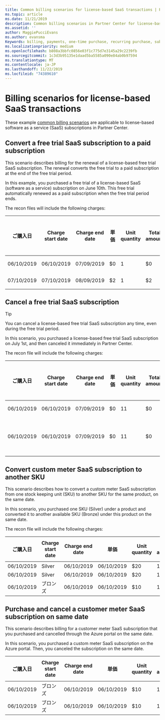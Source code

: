 ```yaml
---
title: Common billing scenarios for license-based SaaS transactions | Partner Center
ms.topic: article
ms.date: 11/21/2019
description: Common billing scenarios in Partner Center for license-based SaaS transactions.
ms.assetid: ''
author: MaggiePucciEvans
ms.author: evansma
Keywords: billing, payments, one-time purchase, recurring purchase, subscriptions, seats
ms.localizationpriority: medium
ms.openlocfilehash: b808a3bbfc0856e03f1c775d7e3145a29c2239fb
ms.sourcegitcommit: 1c3d3b95135e1daad5ba5585a090e84ab0b97594
ms.translationtype: MT
ms.contentlocale: ja-JP
ms.lasthandoff: 11/22/2019
ms.locfileid: "74389610"
---
```

# <a name="billing-scenarios-for-license-based-saas-transactions"></a>Billing scenarios for license-based SaaS transactions

These example [common billing scenarios](common-billing-scenarios.md) are applicable to license-based software as a service (SaaS) subscriptions in Partner Center.

## <a name="convert-a-free-trial-saas-subscription-to-a-paid-subscription"></a>Convert a free trial SaaS subscription to a paid subscription

This scenario describes billing for the renewal of a license-based free trial SaaS subscription. The renewal converts the free trial to a paid subscription at the end of the free trial period.

In this example, you purchased a free trial of a license-based SaaS (software as a service) subscription on June 10th. This free trial automatically renewed as a paid subscription when the free trial period ends.

The recon files will include the following charges:

| ご購入日 | Charge start date | Charge end date | 単価 | Unit quantity | Total amount | 請求の種類 | Subscription description |
| ------------- | ----------------- | --------------- | ---------- | ------------- | ------------ | ----------- | ----------------- |
| 06/10/2019 | 06/10/2019 | 07/09/2019 | $0 | 1 | $0 | 新規 | 無料試用版 |
| 07/10/2019 | 07/10/2019 | 08/09/2019 | $2 | 1 | $2 | [更新] | Paid subscription |

## <a name="cancel-a-free-trial-saas-subscription"></a>Cancel a free trial SaaS subscription

> [!TIP]
> You can cancel a license-based free trial SaaS subscription any time, even during the free trial period.

In this scenario, you purchased a license-based free trial SaaS subscription on July 1st, and then canceled it immediately in Partner Center. 

The recon file will include the following charges:

| ご購入日 | Charge start date | Charge end date | 単価 | Unit quantity | Total amount | 請求の種類 | Subscription description |
| ------------- | ----------------- | --------------- | ---------- | ------------- | ------------ | ----------- | ----------------- |
| 06/10/2019 | 06/10/2019 | 07/09/2019 | $0 | 11 | $0 | 新規 | 無料試用版 |
| 06/10/2019 | 06/10/2019 | 07/09/2019 | $0 | 11 | $0 | [キャンセル] | 無料試用版 |

## <a name="convert-custom-meter-saas-subscription-to-another-sku"></a>Convert custom meter SaaS subscription to another SKU

This scenario describes how to convert a custom meter SaaS subscription from one stock keeping unit (SKU) to another SKU for the same product, on the same date.

In this scenario, you purchased one SKU (Silver) under a product and converted it to another available SKU (Bronze) under this product on the same date.

The recon file will include the following charges:

| ご購入日 | Charge start date | Charge end date | 単価 | Unit quantity | Total amount | 請求の種類 | Subscription description |
| ------------- | ----------------- | --------------- | ---------- | ------------- | ------------ | ----------- | ----------------- |
| 06/10/2019 | Silver | 06/10/2019 | 06/10/2019 | $20 | 1 | $20 | 新規 | Custom meter SaaS subscription |
| 06/10/2019 | Silver | 06/10/2019 | 06/10/2019 | $20 | 1 | -$20 | Convert | Prorated rebill for custom meter SaaS subscription |
| 06/10/2019 | ブロンズ | 06/10/2019 | 06/10/2019 | $10 | 1 | $10 | Convert | Custom meter SaaS subscription |

## <a name="purchase-and-cancel-a-customer-meter-saas-subscription-on-same-date"></a>Purchase and cancel a customer meter SaaS subscription on same date

This scenario describes billing for a customer meter SaaS subscription that you purchased and cancelled through the Azure portal on the same date.

In this scenario, you purchased a custom meter SaaS subscription on the Azure portal. Then, you canceled the subscription on the same date.

| ご購入日 | Charge start date | Charge end date | 単価 | Unit quantity | Total amount | 請求の種類 | Subscription description |
| ------------- | ----------------- | --------------- | ---------- | ------------- | ------------ | ----------- | ----------------- |
| 06/10/2019 | ブロンズ | 06/10/2019 | 06/10/2019 | $10 | 1 | $10 | 新規 | Custom meter SaaS subscription |
| 06/10/2019 | ブロンズ | 06/10/2019 | 06/10/2019 | $10 | 1 | -$10 | CancelImmediate | Custom meter SaaS subscription |
